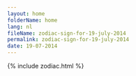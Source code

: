 ```yaml
---
layout: home
folderName: home
lang: nl
fileName: zodiac-sign-for-19-july-2014
permalink: zodiac-sign-for-19-july-2014
date: 19-07-2014
---
```

{% include zodiac.html %}
